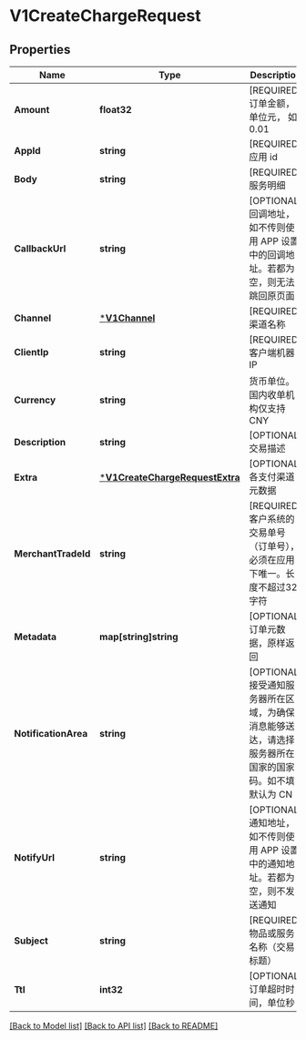 # V1CreateChargeRequest

## Properties
Name | Type | Description | Notes
------------ | ------------- | ------------- | -------------
**Amount** | **float32** | [REQUIRED] 订单金额，单位元， 如 0.01 | [default to null]
**AppId** | **string** | [REQUIRED] 应用 id | [default to null]
**Body** | **string** | [REQUIRED] 服务明细 | [default to null]
**CallbackUrl** | **string** | [OPTIONAL] 回调地址，如不传则使用 APP 设置中的回调地址。若都为空，则无法跳回原页面 | [default to null]
**Channel** | [***V1Channel**](v1Channel.md) | [REQUIRED] 渠道名称 | [default to null]
**ClientIp** | **string** | [REQUIRED] 客户端机器 IP | [default to null]
**Currency** | **string** | 货币单位。国内收单机构仅支持 CNY | [default to null]
**Description** | **string** | [OPTIONAL] 交易描述 | [default to null]
**Extra** | [***V1CreateChargeRequestExtra**](v1CreateChargeRequestExtra.md) | [OPTIONAL] 各支付渠道元数据 | [optional] [default to null]
**MerchantTradeId** | **string** | [REQUIRED] 客户系统的交易单号（订单号），必须在应用下唯一。长度不超过32字符 | [default to null]
**Metadata** | **map[string]string** | [OPTIONAL] 订单元数据，原样返回 | [optional] [default to null]
**NotificationArea** | **string** | [OPTIONAL] 接受通知服务器所在区域，为确保消息能够送达，请选择服务器所在国家的国家码。如不填默认为 CN | [default to null]
**NotifyUrl** | **string** | [OPTIONAL] 通知地址，如不传则使用 APP 设置中的通知地址。若都为空，则不发送通知 | [default to null]
**Subject** | **string** | [REQUIRED] 物品或服务名称（交易标题） | [default to null]
**Ttl** | **int32** | [OPTIONAL] 订单超时时间，单位秒 | [default to null]

[[Back to Model list]](../README.md#documentation-for-models) [[Back to API list]](../README.md#documentation-for-api-endpoints) [[Back to README]](../README.md)



